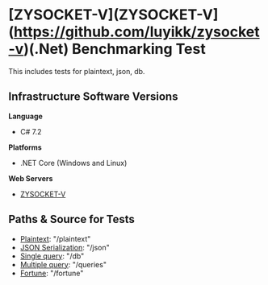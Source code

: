 # [ZYSOCKET-V](ZYSOCKET-V](https://github.com/luyikk/zysocket-v)(.Net) Benchmarking Test
This includes tests for plaintext, json, db.

## Infrastructure Software Versions
**Language**

* C# 7.2

**Platforms**

* .NET Core (Windows and Linux)

**Web Servers**

* [ZYSOCKET-V](https://github.com/luyikk/zysocket-v)

## Paths & Source for Tests

* [Plaintext](PlatformBenchmarks/Program.cs): "/plaintext"
* [JSON Serialization](PlatformBenchmarks/Program.cs): "/json"
* [Single query](PlatformBenchmarks/Program.cs): "/db"
* [Multiple query](PlatformBenchmarks/Program.cs): "/queries"
* [Fortune](PlatformBenchmarks/Program.cs): "/fortune"


